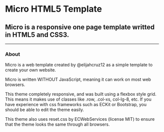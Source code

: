 # Micro HTML5 Template
## Micro is a responsive one page template writted in HTML5 and CSS3.
---

### About

Micro is a web template created by @elijahcruz12 as a simple template to create your own website.

Micro is written WITHOUT JavaScript, meaning it can work on most web browsers.

This theme completely responsive, and was built using a flexbox style grid. This means it makes use of classes like .row, .col-xs, col-lg-8, etc. If you have experience with css frameworks such as ECKit or Bootstrap, you should be able to edit the theme easily.

This theme also uses reset.css by ECWebServices (license MIT) to ensure that the theme looks the same through all browsers.